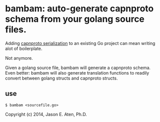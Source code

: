 bambam: auto-generate capnproto schema from your golang source files.
======

Adding [capnproto serialization](https://github.com/glycerine/go-capnproto) to an existing Go project can mean writing alot of boilerplate.

Not anymore.

Given a golang source file, bambam will generate a capnproto schema. Even better: bambam will also generate translation functions to readily convert between golang structs and capnproto structs.

use
---

`$ bambam <sourcefile.go>`



Copyright (c) 2014, Jason E. Aten, Ph.D.

